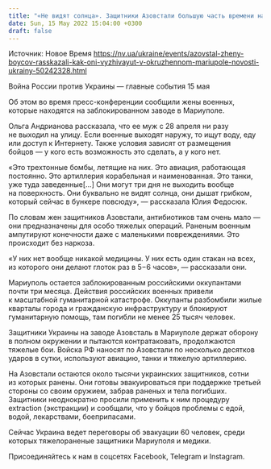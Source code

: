 ```yaml
---
title: "«Не видят солнца». Защитники Азовстали большую часть времени находятся в бункере. Медицины нет, ампутации делают без наркоза — жены бойцов"
date: Sun, 15 May 2022 15:04:00 +0300
draft: false
---
```

Источник: Новое Время https://nv.ua/ukraine/events/azovstal-zheny-boycov-rasskazali-kak-oni-vyzhivayut-v-okruzhennom-mariupole-novosti-ukrainy-50242328.html


Война России против Украины — главные события 15 мая

 Об этом во время пресс-конференции сообщили жены военных, которые находятся на заблокированном заводе в Мариуполе.

Ольга Андрианова рассказала, что ее муж с 28 апреля ни разу не выходил на улицу. Если военные выходят наружу, то ищут воду, еду или доступ к Интернету. Также условия зависят от размещения бойцов — у кого есть возможность это сделать, а у кого нет.

«Это трехтонные бомбы, летящие на них. Это авиация, работающая постоянно. Это артиллерия корабельная и наименованная. Это танки, уже туда заведенные[…] Они могут три дня не выходить вообще на поверхность. Они буквально не видят солнца, они дышат грибком, который сейчас в бункере повсюду», — рассказала Юлия Федосюк.

По словам жен защитников Азовстали, антибиотиков там очень мало — они предназначены для особо тяжелых операций. Раненым военным ампутируют конечности даже с маленькими повреждениями. Это происходит без наркоза.

«У них нет вообще никакой медицины. У них есть один стакан на всех, из которого они делают глоток раз в 5−6 часов», — рассказали они.

Мариуполь остается заблокированным российскими оккупантами почти три месяца. Действия российских военных привели к масштабной гуманитарной катастрофе. Оккупанты разбомбили жилые кварталы города и гражданскую инфраструктуру и блокируют гуманитарную помощь, там погибли не менее 25 тысяч человек.

Защитники Украины на заводе Азовсталь в Мариуполе держат оборону в полном окружении и пытаются контратаковать, продолжаются тяжелые бои. Войска РФ наносят по Азовстали по несколько десятков ударов в сутки, используют авиацию, танки и тяжелую артиллерию.

На Азовстали остаются около тысячи украинских защитников, сотни из которых ранены. Они готовы эвакуироваться при поддержке третьей стороны со своим оружием, забрав раненых и тела погибших. Защитники неоднократно просили применить к ним процедуру extraction (экстракции) и сообщали, что у бойцов проблемы с едой, водой, лекарствами, боеприпасами.

Сейчас Украина ведет переговоры об эвакуации 60 человек, среди которых тяжелораненые защитники Мариуполя и медики.

Присоединяйтесь к нам в соцсетях Facebook, Telegram и Instagram.
